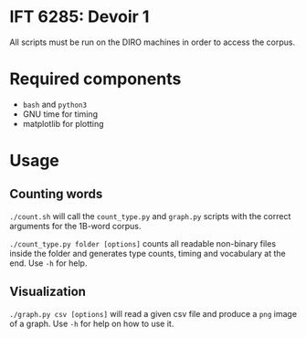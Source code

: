 # IFT 6285: Devoir 1
All scripts must be run on the DIRO machines in order to access the corpus.

# Required components
* `bash` and `python3`
* GNU time for timing
* matplotlib for plotting

# Usage
## Counting words
`./count.sh` will call the `count_type.py` and `graph.py` scripts with the correct arguments for the 1B-word corpus. 

`./count_type.py folder [options]` counts all readable non-binary files inside the folder and generates type counts, timing and vocabulary at the end. Use `-h` for help.

## Visualization
`./graph.py csv [options]` will read a given csv file and produce a `png` image of a graph. Use `-h` for help on how to use it.